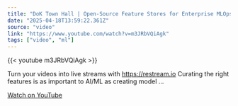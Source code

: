 ```yaml
---
title: "DoK Town Hall | Open-Source Feature Stores for Enterprise MLOps"
date: "2025-04-18T13:59:22.361Z"
source: "video"
link: "https://www.youtube.com/watch?v=m3JRbVQiAgk"
tags: ["video", "ml"]
---
```


{{< youtube m3JRbVQiAgk >}}

Turn your videos into live streams with https://restream.io Curating the right features is as important to AI/ML as creating model ...

[Watch on YouTube](https://www.youtube.com/watch?v=m3JRbVQiAgk)
